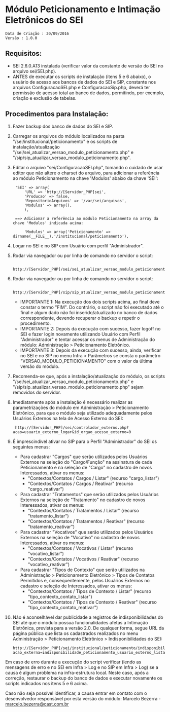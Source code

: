 # Módulo Peticionamento e Intimação Eletrônicos do SEI

    Data de Criação : 30/09/2016
    Versão : 1.0.0

## Requisitos:
- SEI 2.6.0.A13 instalada (verificar valor da constante de versão do SEI no arquivo sei/SEI.php).
- ANTES de executar os scripts de instalação (itens 5 e 6 abaixo), o usuário de acesso aos bancos de dados do SEI e SIP, constante nos arquivos ConfiguracaoSEI.php e ConfiguracaoSip.php, deverá ter permissão de acesso total ao banco de dados, permitindo, por exemplo, criação e exclusão de tabelas.

## Procedimentos para Instalação:

1. Fazer backup dos banco de dados do SEI e SIP.
2. Carregar os arquivos do módulo localizados na pasta "/sei/institucional/peticionamento" e os scripts de instalação/atualização "/sei/sei_atualizar_versao_modulo_peticionamento.php" e "/sip/sip_atualizar_versao_modulo_peticionamento.php".
3. Editar o arquivo "sei/ConfiguracaoSEI.php", tomando o cuidado de usar editor que não altere o charset do arquivo, para adicionar a referência ao módulo Peticionamento na chave 'Modulos' abaixo da chave 'SEI':

		'SEI' => array(
			'URL' => 'http://[Servidor_PHP]sei',
			'Producao' => false,
			'RepositorioArquivos' => '/var/sei/arquivos',
			'Modulos' => array(),
			),

		==> Adicionar a referência ao módulo Peticionamento na array da chave 'Modulos' indicada acima:
			
			'Modulos' => array('Peticionamento' => dirname(__FILE__).'/institucional/peticionamento'),

4. Logar no SEI e no SIP com Usuário com perfil "Administrador".
	
5. Rodar via navegador ou por linha de comando no servidor o script:

        http://[Servidor_PHP]/sei/sei_atualizar_versao_modulo_peticionamento.php
	
6. Rodar via navegador ou por linha de comando no servidor o script:

        http://[Servidor_PHP]/sip/sip_atualizar_versao_modulo_peticionamento.php
    - IMPORTANTE 1: Na execução dos dois scripts acima, ao final deve constar o termo "FIM". Do contrário, o script não foi executado até o final e algum dado não foi inserido/atualizado no banco de dados correspondente, devendo recuperar o backup e repetir o procedimento.
	- IMPORTANTE 2: Depois da execução com sucesso, fazer logoff no SEI e fazer login novamente utilizando Usuário com Perfil "Administrador" e tentar acessar os menus de Administração do módulo: Administração > Peticionamento Eletrônico.
	- IMPORTANTE 3: Depois da execução com sucesso, ainda, verificar no SEI e no SIP no menu Infra > Parâmetros se consta o parâmetro "VERSAO_MODULO_PETICIONAMENTO" com o valor da última versão do módulo.

7. Recomenda-se que, após a instalação/atualização do módulo, os scripts "/sei/sei_atualizar_versao_modulo_peticionamento.php" e "/sip/sip_atualizar_versao_modulo_peticionamento.php" sejam removidos do servidor.
	
8. Imediatamente após a instalação é necessário realizar as parametrizações do módulo em Administração > Peticionamento Eletrônico, para que o módulo seja utilizado adequadamente pelos Usuários Externos na tela de Acesso Externo do SEI:

        http://[Servidor_PHP]/sei/controlador_externo.php?acao=usuario_externo_logar&id_orgao_acesso_externo=0

9. É imprescindível ativar no SIP para o Perfil "Administrador" do SEI os seguintes menus:
	- Para cadastrar "Cargos" que serão utilizados pelos Usuários Externos na seleção do "Cargo/Função" na assinatura de cada Peticionamento e na seleção de "Cargo" no cadastro de novos Interessados, ativar os menus:
		- "Contextos/Contatos / Cargos / Listar" (recurso "cargo_listar")
		- "Contextos/Contatos / Cargos / Reativar" (recurso "cargo_reativar")
	- Para cadastrar "Tratamentos" que serão utilizados pelos Usuários Externos na seleção de "Tratamento" no cadastro de novos Interessados, ativar os menus:
		- "Contextos/Contatos / Tratamentos / Listar" (recurso "tratamento_listar")
		- "Contextos/Contatos / Tratamentos / Reativar" (recurso "tratamento_reativar")
	- Para cadastrar "Vocativos" que serão utilizados pelos Usuários Externos na seleção de "Vocativo" no cadastro de novos Interessados, ativar os menus:
		- "Contextos/Contatos / Vocativos / Listar" (recurso "vocativo_listar")
		- "Contextos/Contatos / Vocativos / Reativar" (recurso "vocativo_reativar")
	- Para cadastrar "Tipos de Contexto" que serão utilizados na Administração > Peticionamento Eletrônico > Tipos de Contatos Permitidos e, consequentemente, pelos Usuários Externos no cadastro e seleção de Interessados, ativar os menus:
		- "Contextos/Contatos / Tipos de Contexto / Listar" (recurso "tipo_contexto_contato_listar")
		- "Contextos/Contatos / Tipos de Contexto / Reativar" (recurso "tipo_contexto_contato_reativar")

10. Não é aconselhável dar publicidade a registros de indisponibilidades do SEI até que o módulo possua funcionalidades afetas a Intimação Eletrônica, prevista para a versão 2.0. De qualquer forma, segue URL da página pública que lista os cadastrados realizados no menu Administração > Peticionamento Eletrônico > Indisponibilidades do SEI:  

        http://[Servidor_PHP]/sei/institucional/peticionamento/indisponibilidade_peticionamento_usuario_externo_lista.php?acao_externa=indisponibilidade_peticionamento_usuario_externo_listar&id_orgao_acesso_externo=0

Em caso de erro durante a execução do script verificar (lendo as mensagens de erro e no SEI em Infra > Log e no SIP em Infra > Log) se a causa é algum problema na infra-estrutura local. Neste caso, após a correção, restaurar o backup do banco de dados e executar novamente os scripts indicados nos itens 5 e 6 acima.

Caso não seja possível identificar, a causa entrar em contato com o desenvolvedor responsável por esta versão do módulo: Marcelo Bezerra - marcelo.bezerra@cast.com.br